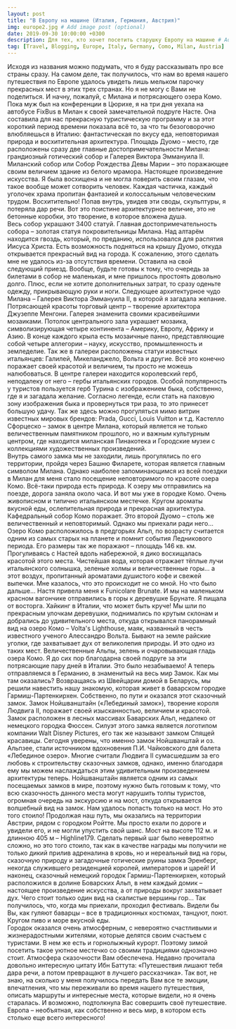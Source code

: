 ```yaml
---
layout: post
title: "В Европу на машине (Италия, Германия, Австрия)"
img: europe2.jpg # Add image post (optional)
date: 2019-09-30 10:00:00 +0300
description: Для тех, кто хочет посетить старушку Европу на машине # Add post description (optional)
tag: [Travel, Blogging, Europe, Italy, Germany, Como, Milan, Austria]
---
```

Исходя из названия можно подумать, что я буду рассказывать про все страны сразу. На самом деле, так получилось, что нам во время нашего путешествия по Европе удалось увидеть лишь мельком парочку прекрасных мест в этих трех странах. Но я не могу с Вами не поделиться. И начну, пожалуй, с Милана и потрясающего озера Комо.
	Пока муж был на конференции в Цюрихе, я на три дня уехала на автобусе FixBus в Милан к своей замечательной подруге Насте. Она составила для нас прекрасную туристическую программу и за этот короткий период времени показала всё то, за что ты безоговорочно влюбляешься в Италию: фантастическая по вкусу еда, неповторимая природа и восхитительная архитектура. 
	Площадь Дуомо – место, где расположены сразу две главные достопримечательности Милана: грандиозный готический собор и Галерея Виктора Эммануила II. 
	Миланский собор или Собор Рождества Девы Марии – это поражающее своим величием здание из белого мрамора. Настоящее произведение искусства. Я была восхищена и не могла поверить своим глазам, что такое вообще может сотворить человек. Каждая частичка, каждый уголочек храма пропитан фантазией и колоссальным человеческим трудом. Восхитительно! Попав внутрь, увидев эти своды, скульптуры, я потеряла дар речи. Вот это поистине архитектурное величие, это не бетонные коробки, это творение, в которое вложена душа.	
Весь собор украшают 3400 статуй. Главная достопримечательность собора – золотая статуя покровительницы Милана. Над алтарём находится гвоздь, который, по преданию, использовался для распятия Иисуса Христа. 
Есть возможность подняться на крышу Дуомо, откуда открывается прекрасный вид на города. 
К сожалению, этого сделать мне не удалось из-за отсутствия времени. Оставила на свой следующий приезд. 
Вообще, будьте готовы к тому, что очередь за билетами в собор не маленькая, и мне пришлось простоять довольно долго. Плюс, если не хотите дополнительных затрат, то сразу оденьте одежду, прикрывающую руки и ноги.
Следующее архитектурное чудо Милана – Галерея Виктора Эммануила II, в которой я загадала желание. Потрясающей красоты торговый центр – творение архитектора Джузеппе Менгони. Галерея знаменита своими красивейшими мозаиками. Потолок центрального зала украшает мозаика, символизирующая четыре континента – Америку, Европу, Африку и Азию. В конце каждого крыла есть мозаичные панно, представляющие собой четыре аллегории – науку, искусство, промышленность и земледелие. Так же в галереи расположены статуи известных итальянцев: Галилей, Микеланджело, Вольта и другие. 
Всё это конечно поражает своей красотой и величием, ты просто не можешь налюбоваться. 
В центре галереи находится королевский герб, неподалеку от него – гербы итальянских городов. Особой популярность у туристов пользуется герб Турина с изображением быка, собственно, где я и загадала желание. Согласно легенде, если стать на паховую зону изображения быка и провернуться три раза, то это принесет большую удачу.
Так же здесь можно прогуляться мимо витрин известных мировых брендов: Prada, Gucci, Louis Vuitton и т.д.
Кастелло Сфорцеско – замок в центре Милана, который является не только величественным памятником прошлого, но и важным культурным центром, где находится миланская Пинакотека и Городские музеи с коллекциями художественных произведений.  
Внутрь самого замка мы не заходили, лишь прогулялись по его территории, пройдя через Башню Филарете, которая является главным символом Милана. 
Однако наиболее запоминающимся из всей поездки в Милан для меня стало посещение неповторимого по красоте озера Комо. Всё-таки природа есть природа.
К озеру мы отправились на поезде, дорога заняла около часа. И вот мы уже в городке Комо. Очень живописном и типично итальянском местечке. Кругом ароматы вкусной еды, ослепительная природа и прекрасная архитектура. Кафедральный собор Комо поражает. Это второй Дуомо – столь же величественный и неповторимый. 
Однако мы приехали ради него…
Озеро Комо расположилось в предгорьях Альп, по возрасту считается одним из самых старых на планете и помнит события Ледникового периода. Его размеры так же поражают – площадь 146 кв. км. 
Прогуливаясь с Настей вдоль набережной, я дико восхищалась красотой этого места. Чистейшая вода, которая отражает тёплые лучи итальянского солнышка, зеленые холмы и величественные горы... а этот воздух, пропитанный ароматами душистого кофе и свежей выпечки. Мне казалось, что это происходит не со мной. 
Но что было дальше… Настя привела меня к Funicolare Brunate. И мы на маленьком красном вагончике отправились в горы к деревушке Брунате. Я пищала от восторга. 
Хайкинг в Италии, что может быть круче! Мы шли по прекрасным улочкам деревушки, поднимались по крутым склонам и добрались до удивительного места, откуда открывался панорамный вид на озеро Комо – Volta's Lighthouse, маяк, названный в честь известного ученого Алессандро Вольта. 
Бывают на земле райские уголки, где захватывает дух от великолепия природы. И это одно из таких мест. Величественные Альпы, зелень и очаровывающая гладь озера Комо.
Я до сих пор благодарна своей подруге за эти потрясающие пару дней в Италии. Это было незабываемо! 
А теперь отправляемся в Германию, в знаменитый на весь мир Замок. Как мы там оказались?
Возвращаясь из Швейцарии домой в Беларусь, мы решили навестить нашу знакомую, которая живет в баварском городке Гармиш-Партенкирхен. Собственно, по пути и оказался этот сказочный замок. 
Замок Нойшванштайн («Лебединый замок»), творение короля Людвига II, поражает своей изысканностью, величием и красотой. Замок расположен в лесных массивах Баварских Альп, недалеко от немецкого городка Фюссен. Силуэт этого замка является логотипом компании Walt Disney Pictures, его так же называют замком Спящей красавицы.
Сегодня уверены, что именно замок Нойшванштай и оз. Альпзее, стали источником вдохновения П.И. Чайковского для балета «Лебединое озеро».
Многие считали Людвига II сумасшедшим за его любовь к строительству сказочных замков, однако, именно благодаря ему мы можем наслаждаться этим удивительным произведением архитектуры теперь.
Нойшванштайн является одним из самых посещаемых замков в мире, поэтому нужно быть готовым к тому, что всю сказочность данного места могут нарушить толпы туристов, огромная очередь на экскурсию и на мост, откуда открывается волшебный вид на замок. Нам удалось попасть только на мост. Но это того стоило! 
Продолжая наш путь, мы оказались на территории Австрии, рядом с городком Ройтте. Мы просто ехали по дороге и увидели его, и не могли упустить свой шанс. 
Мост на высоте 112 м. и длинною 405 м – Highline179. Сделать первый шаг было невероятно сложно, но это того стоило, так как в качестве награды мы получили не только дикий прилив адреналина в кровь, но и нереальный вид на горы, сказочную природу и загадочные готические руины замка Эренберг, некогда служившего резиденцией королей, императоров и царей! 
И наконец, сказочный немецкий городок Гармиш-Партенкирхен, который расположился в долине Боварских Альп, в нем каждый домик – настоящее произведение искусства, а от природы вокруг захватывает дух. Чего стоит только один вид на скалистые вершины гор...
Так получилось, что, когда мы приехали, проходил фестиваль. Видели бы Вы, как гуляют баварцы – все в традиционных костюмах, танцуют, поют. Кругом пиво и море вкусной еды. 	
Городок оказался очень атмосферным, с невероятно счастливыми и жизнерадостными жителями, которые делятся своим счастьем с туристами. В нем же есть и горнолыжный курорт. Поэтому зимой посетить такое уютное местечко со своими традициями однозначно стоит. Атмосфера сказочности Вам обеспечена. 
Недавно прочитала довольно интересную цитату Ибн Баттута: «Путешествия лишают тебя дара речи, а потом превращают в лучшего рассказчика». Так вот, не знаю, на сколько у меня получилось передать Вам все те эмоции, впечатления, что мы переживали во время нашего путешествия, описать маршруты и интересные места, которые видели, но я очень старалась. И возможно, подтолкнула Вас совершить своё путешествие. 
Европа – необъятная, как собственно и весь мир, в котором есть столько еще всего интересного!   
